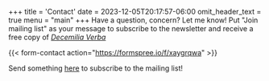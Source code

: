 +++
title = 'Contact'
date = 2023-12-05T20:17:57-06:00
omit_header_text = true
menu = "main"
+++
Have a question, concern? Let me know! Put "Join mailing list" as your message to subscribe to the newsletter and receive a free copy of [*Decemilia Verba*](/works/decemilia)


{{< form-contact action="https://formspree.io/f/xaygrqwa" >}}

Send something [here](mailto://subscribe@andrew-meyer.com) to subscribe to the mailing list!